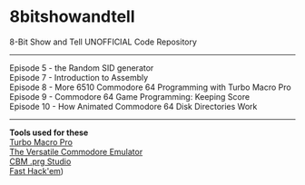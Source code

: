 # 8bitshowandtell
8-Bit Show and Tell UNOFFICIAL Code Repository

***

Episode  5 - the Random SID generator<br />
Episode  7 - Introduction to Assembly<br />
Episode  8 - More 6510 Commodore 64 Programming with Turbo Macro Pro<br />
Episode  9 - Commodore 64 Game Programming: Keeping Score<br />
Episode 10 - How Animated Commodore 64 Disk Directories Work<br />
***

**Tools used for these**<br />
[Turbo Macro Pro](http://turbo.style64.org/ "Style64")  <br />
[The Versatile Commodore Emulator](http://vice-emu.sourceforge.net/ "Vice")  <br />
[CBM .prg Studio](http://www.ajordison.co.uk/ "CBM .prg Studio")  <br />
[Fast Hack'em](https://csdb.dk/release/?id=66091))  <br />